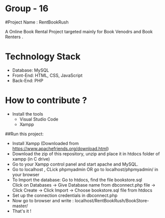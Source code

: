 # Group - 16

#Project Name : RentBookRush

A Online Book Rental Project targeted mainly for Book Venodrs and Book Renters .

# Technology Stack
- Database:	MySQL
- Front-End:	HTML, CSS, JavaScript
- Back-End:	PHP 

# How to contribute ?
- Install the tools 
  - Visual Studio Code
  - Xampp

##Run this project:

* Install Xampp (Downloaded from https://www.apachefriends.org/download.html)
* Download the zip of this repository, unzip and place it in htdocs folder of xampp (in C drive)
* Go to your Xampp control panel and start apache and MySQL.
* Go to localhost , CLick phpmyadmin OR go to localhost/phpmyadmin/ in your browser
* To Import the database: Go to htdocs, find the file bookstore.sql <br>
      Click on Databases -> Give Database name from dbconnect.php file -> Click Create -> Click Import -> Choose bookstore.sql file from htdocs
* Set up the connection credentials in dbconnect.php </br>
* Now go to browser and write : localhost/RentBookRush/BookStore-master/
* That's it !

